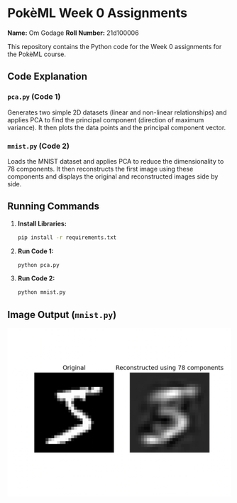 # PokèML Week 0 Assignments

**Name:** Om Godage
**Roll Number:** 21d100006

This repository contains the Python code for the Week 0 assignments for the PokèML course.

## Code Explanation

### `pca.py` (Code 1)

Generates two simple 2D datasets (linear and non-linear relationships) and applies PCA to find the principal component (direction of maximum variance). It then plots the data points and the principal component vector.

### `mnist.py` (Code 2)

Loads the MNIST dataset and applies PCA to reduce the dimensionality to 78 components. It then reconstructs the first image using these components and displays the original and reconstructed images side by side.

## Running Commands

1.  **Install Libraries:**
    ```bash
    pip install -r requirements.txt
    ```
2.  **Run Code 1:**
    ```bash
    python pca.py
    ```
3.  **Run Code 2:**
    ```bash
    python mnist.py
    ```

## Image Output (`mnist.py`)
![PCA Reconstruction on MNIST](images/pca.png)
